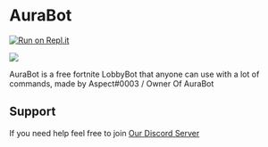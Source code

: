 # AuraBot
[![Run on Repl.it](https://repl.it/badge/github/AuraBotOwner/AuraBot-Public)](https://repl.it/github/AuraBotOwner/AuraBot-Public)

<a href="https://discord.gg/vHqydv2"><img src="https://discordapp.com/api/guilds/748905093167841360/widget.png?style=banner2" /></a>

AuraBot is a free fortnite LobbyBot that anyone can use with a lot of commands, made by Aspect#0003 / Owner Of AuraBot
## Support
If you need help feel free to join [Our Discord Server](https://discord.gg/vHqydv2)
